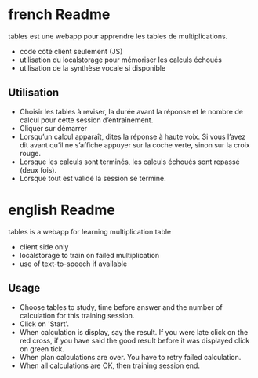 
# french Readme
tables est une webapp pour apprendre les tables de multiplications.

* code côté client seulement (JS)
* utilisation du localstorage pour mémoriser les calculs échoués
* utilisation de la synthèse vocale si disponible

## Utilisation

* Choisir les tables à reviser, la durée avant la réponse et le nombre de calcul pour cette session d’entraînement.
* Cliquer sur démarrer
* Lorsqu’un calcul apparaît, dites la réponse à haute voix. Si vous l’avez dit avant qu’il ne s’affiche appuyer sur la coche verte, sinon sur la croix rouge.
* Lorsque les calculs sont terminés, les calculs échoués sont repassé (deux fois).
* Lorsque tout est validé la session se termine.

# english Readme

tables is a webapp for learning multiplication table

* client side only
* localstorage to train on failed multiplication
* use of text-to-speech if available

## Usage

* Choose tables to study, time before answer and the number of calculation for this training session.
* Click on 'Start'.
* When calculation is display, say the result. If you were late click on the red cross, if you have said the good result before it was displayed click on green tick.
* When plan calculations are over. You have to retry failed calculation.
* When all calculations are OK, then training session end.
